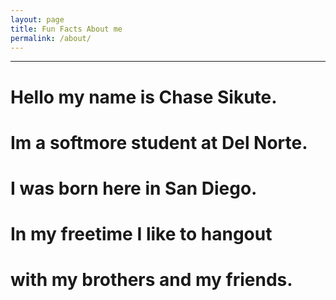 ```yaml
---
layout: page
title: Fun Facts About me
permalink: /about/
---
```


____________________________________


# Hello my name is Chase Sikute.

# Im a softmore student at Del Norte. 

# I was born here in San Diego. 

# In my freetime I like to hangout

# with my brothers and my friends.


